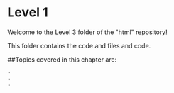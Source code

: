 # Level 1

Welcome to the Level 3 folder of the "html" repository!

This folder contains the code and files and code.

##Topics covered in this chapter are:

    -
    -
    -